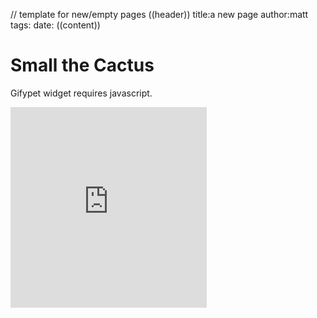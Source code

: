 // template for new/empty pages
((header))
title:a new page
author:matt
tags:
date:
((content))
# Small the Cactus
<noscript><p>Gifypet widget requires javascript.</noscript>
<iframe width="314" height="321" scrolling="no" src="https://gifypet.neocities.org/pet/pet.html?name=Small&dob=1658685308&gender=undefined&element=Water&pet=cactus.gif&map=night.gif&background=https%3A%2F%2Fi.imgur.com%2Fy9va0V6.png&tablecolor=%23666666&textcolor=%23367421" frameborder="0" name="whatever"></iframe>